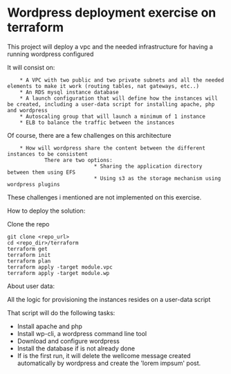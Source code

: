 # Wordpress deployment exercise on terraform

This project will deploy a vpc and the needed infrastructure for having a running wordpress configured

It will consist on:

        * A VPC with two public and two private subnets and all the needed elements to make it work (routing tables, nat gateways, etc..)
        * An RDS mysql instance database
        * A launch configuration that will define how the instances will be created, including a user-data script for installing apache, php and wordpress
        * Autoscaling group that will launch a minimum of 1 instance
        * ELB to balance the traffic between the instances

Of course, there are a few challenges on this architecture

        * How will wordpress share the content between the different instances to be consistent
                There are two options:
                                * Sharing the application directory between them using EFS
                                * Using s3 as the storage mechanism using wordpress plugins

These challenges i mentioned are not implemented on this exercise.


How to deploy the solution:


Clone the repo

```
git clone <repo_url>
cd <repo_dir>/terraform
terraform get
terraform init
terraform plan
terraform apply -target module.vpc
terraform apply -target module.wp
```



About user data:


All the logic for provisioning the instances resides on a user-data script

That script will do the following tasks:

- Install apache and php
- Install wp-cli, a wordpress command line tool
- Download and configure wordpress
- Install the database if is not already done
- If is the first run, it will delete the wellcome message created automatically by wordpress and create the 'lorem impsum' post.




